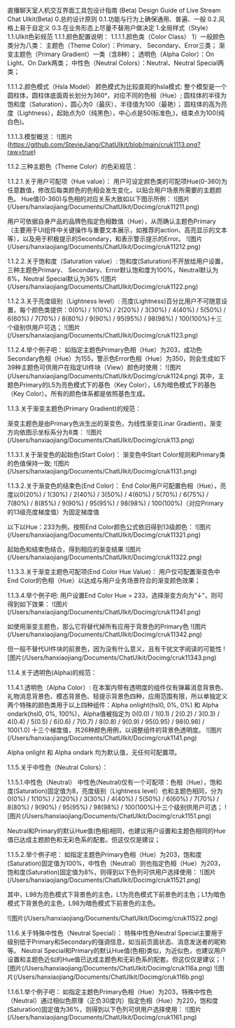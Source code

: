 直播聊天室人机交互界面工具包设计指南 (Beta)
Design Guide of Live Stream Chat UIkit(Beta)
0.总的设计原则
0.1.功能与行为上确保通用、普遍、一般
0.2.风格上易于自定义
0.3.在业务形态上尽量不替用户做决定
1.全局样式（Style）
1.1.UIkit色彩规范
1.1.1.颜色配置说明：
1.1.1.1.颜色类（Color Class）
1）一般颜色类分为八类：
主题色（Theme Color）：Primary、 Secondary、Error三类；
渐变主题色（Primary Gradient）一类（含8种）；
透明色（Alpha Color）：On Light、On Dark两类；
中性色（Neutral Colors）：Neutral、Neutral Special两类；

1.1.1.2.颜色模式（Hsla Model）
颜色模式为比较直观的hsla模式:
整个模型是一个圆柱体，圆柱体底面周长划分为360°，对应不同的色相（Hue）;
圆柱体的半径为饱和度（Saturation），圆心为0（最灰），半径值为100（最艳）；
圆柱体的高为亮度（Lightness），起始点为0（纯黑色），中心点是50(标准色,)，结束点为100(纯白色)。

1.1.1.3.模型概览：
![图片(https://github.com/StevieJiang/ChatUIkit/blob/main/cruk1113.png?raw=true)

1.1.2.三种主题色（Theme Color）的色彩规范：

1.1.2.1.关于用户可配项（Hue value）：
用户可设定颜色类的可配项Hue(0-360)为任意数值，修改后每类颜色的色相会发生变化，以贴合用户场景所需要的主题颜色。
Hue值(0-360)与色相的对应关系大致如以下图示所例：
![图片(/Users/hanxiaojiang/Documents/ChatUIkit/Docimg/cruk11211.png)

用户可依据自身产品的品牌色指定色相数值（Hue），从而确认主题色Primary（主要用于UI组件中关键操作与重要文本展示，如推荐的action、高亮显示的文本等），以及用于积极提示的Secondary，和表示警示提示的Error。
![图片(/Users/hanxiaojiang/Documents/ChatUIkit/Docimg/cruk11212.png)

1.1.2.2.关于饱和度（Saturation value）:
饱和度(Saturation)不开放给用户设置，三种主题色Primary、 Secondary、Error默认饱和度为100%，Neutral默认为8%，Neutral Special默认为36% 
![图片(/Users/hanxiaojiang/Documents/ChatUIkit/Docimg/cruk1122.png)

1.1.2.3.关于亮度级别（Lightness level）:
亮度(Lightness)百分比用户不可随意设置，每个颜色类提供：0(0%) / 1(10%) / 2(20%) / 3(30%) / 4(40%) / 5(50%) / 6(60%) / 7(70%) / 8(80%) / 9(90%) / 95(95%) / 98(98%) / 100(100%)十三个级别供用户可选；
![图片(/Users/hanxiaojiang/Documents/ChatUIkit/Docimg/cruk1123.png)

1.1.2.4.举个例子吧：
如指定主题色Primary色相（Hue）为203，成功色Secondary色相（Hue）为155，警示色Error色相（Hue）为350，则会生成如下39种主题色可供用户在指定UI件块（View）颜色时使用： 
![图片(/Users/hanxiaojiang/Documents/ChatUIkit/Docimg/cruk1124.png)
其中，主题色Primary的L5为亮色模式下的基色（Key Color），L6为暗色模式下的基色（Key Color）。所有的颜色体系都是依照基色生成。

1.1.3.关于渐变主题色(Primary Gradient)的规范：

渐变主题色是由Primary色派生出的渐变色，为线性渐变(Linar Gradient)，渐变方向依图示坐标系分为8类： 
![图片(/Users/hanxiaojiang/Documents/ChatUIkit/Docimg/cruk113.png)

1.1.3.1.关于渐变色的起始色(Start Color)：
渐变色中Start Color规则和Primary类的色值保持一致;
![图片(/Users/hanxiaojiang/Documents/ChatUIkit/Docimg/cruk1131.png)

1.1.3.2.关于渐变色的结束色(End Color)：
End Color用户可配置色相（Hue），亮度以0(20%) / 1(30%) / 2(40%) / 3(50%) / 4(60%) / 5(70%) / 6(75%) / 7(80%) / 8(85%) / 9(90%) / 95(95%) / 98(98%) / 100(100%)（对应Primary的13级亮度梯度值）为固定梯度值

以下以Hue：233为例，按照End Color颜色公式依旧得到13级颜色： 
![图片(/Users/hanxiaojiang/Documents/ChatUIkit/Docimg/cruk11321.png)

起始色和结束色结合，得到相应的渐变结果 
![图片(/Users/hanxiaojiang/Documents/ChatUIkit/Docimg/cruk11322.png)

1.1.3.3.关于渐变主题色可配项(End Color Hue Value)：
用户仅可配置渐变色中End Color的色相（Hue）以达成与用户业务场景符合的渐变颜色效果；

1.1.3.4.举个例子吧:
用户设置End Color Hue = 233，选择渐变方向为“↓”，则可得到如下效果： 
![图片(/Users/hanxiaojiang/Documents/ChatUIkit/Docimg/cruk11341.png)

如使用渐变主题色，那么它将替代掉所有应用于背景色的Primary色 
![图片(/Users/hanxiaojiang/Documents/ChatUIkit/Docimg/cruk11342.png)

但一般不替代UI件块的前景色，因为没有什么意义，且有干扰文字阅读的可能性
![图片(/Users/hanxiaojiang/Documents/ChatUIkit/Docimg/cruk11343.png)

1.1.4.关于透明色(Alpha)的规范：

1.1.4.1.透明色（Alpha Color）:
在本案内带有透明度的组件仅有弹幕消息背景色、礼物消息背景色、模态背景色、轻提示背景色四种，应用范围有限，所以单独定义两个特殊的颜色类用于以上四种组件：Alpha onlight(hsl0, 0%, 0%) 和 Alpha ondark(hsl0, 0%, 100%)，Alpha值被指定为 0(0.0) / 1(0.1) / 2(0.2) / 3(0.3) / 4(0.4) / 5(0.5) / 6(0.6) / 7(0.7) / 8(0.8) / 9(0.9) / 95(0.95) / 98(0.98) / 100(1.0) 十三个梯度值，共26种颜色用例，以调整组件的背景色透明度。 
![图片(/Users/hanxiaojiang/Documents/ChatUIkit/Docimg/cruk1141.png)

Alpha onlight 和 Alpha ondark 均为默认值，无任何可配置项。



1.1.5.关于中性色（Neutral Colors）：

1.1.5.1.中性色（Neutral）
中性色(Neutral)仅有一个可配项：色相（Hue），饱和度(Saturation)固定值为8，亮度级别（Lightness level）也和主题色相同，分为0(0%) / 1(10%) / 2(20%) / 3(30%) / 4(40%) / 5(50%) / 6(60%) / 7(70%) / 8(80%) / 9(90%) / 95(95%) / 98(98%) / 100(100%)十三个级别供用户可选；
![图片(/Users/hanxiaojiang/Documents/ChatUIkit/Docimg/cruk1151.png)

Neutral和Primary的默认Hue值(色相)相同，也建议用户设置和主题色相同的Hue值已达成主题颜色和无彩色系的配套。但这仅仅是建议； 

1.1.5.2.举个例子吧：
如指定主题色Primary色相（Hue）为203，饱和度(Saturation)固定值为100%，中性色（Neutral）则也指定色相（Hue）为203，饱和度(Saturation)固定值为8%，则得到以下色列可供用户选择使用： 
![图片(/Users/hanxiaojiang/Documents/ChatUIkit/Docimg/cruk11521.png)

其中，L98为亮色模式下背景色的主色，L1为亮色模式下前景色的主色；L1为暗色模式下背景色的主色，L98为暗色模式下前景色的主色。
 
![图片(/Users/hanxiaojiang/Documents/ChatUIkit/Docimg/cruk11522.png)

1.1.6.关于特殊中性色（Neutral Special）：
特殊中性色Neutral Special主要用于级别低于Primary和Secondary的强调信息，如当前页面状态、消息发送者的昵称等。
Neutral Special和Primary的默认Hue值(色相)类似，为近似色，也建议用户设置和主题色近似的Hue值已达成主题色和无彩色系的配套。但这仅仅是建议；
![图片(/Users/hanxiaojiang/Documents/ChatUIkit/Docimg/cruk116a.png)
![图片(/Users/hanxiaojiang/Documents/ChatUIkit/Docimg/cruk116b.png)

1.1.6.1.举个例子吧：
如指定主题色Primary色相（Hue）为203，特殊中性色（Neutral）通过相似色原理（正负30度内）指定色相（Hue）为220，饱和度(Saturation)固定值为36%，则得到以下色列可供用户选择使用： 
![图片(/Users/hanxiaojiang/Documents/ChatUIkit/Docimg/cruk1161.png)
